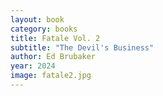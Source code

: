 ```yaml
---
layout: book
category: books
title: Fatale Vol. 2
subtitle: "The Devil's Business"
author: Ed Brubaker
year: 2024
image: fatale2.jpg
---
```

